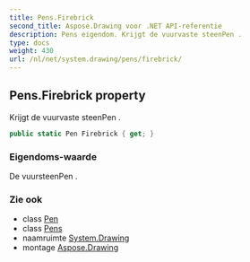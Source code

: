 ```yaml
---
title: Pens.Firebrick
second_title: Aspose.Drawing voor .NET API-referentie
description: Pens eigendom. Krijgt de vuurvaste steenPen .
type: docs
weight: 430
url: /nl/net/system.drawing/pens/firebrick/
---
```

## Pens.Firebrick property

Krijgt de vuurvaste steenPen .

```csharp
public static Pen Firebrick { get; }
```

### Eigendoms-waarde

De vuursteenPen .

### Zie ook

* class [Pen](../../pen/)
* class [Pens](../)
* naamruimte [System.Drawing](../../pens/)
* montage [Aspose.Drawing](../../../)


